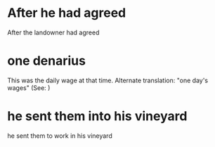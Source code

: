 
# After he had agreed
After the landowner had agreed

# one denarius
This was the daily wage at that time. Alternate translation: "one day's wages" (See: )

# he sent them into his vineyard
he sent them to work in his vineyard